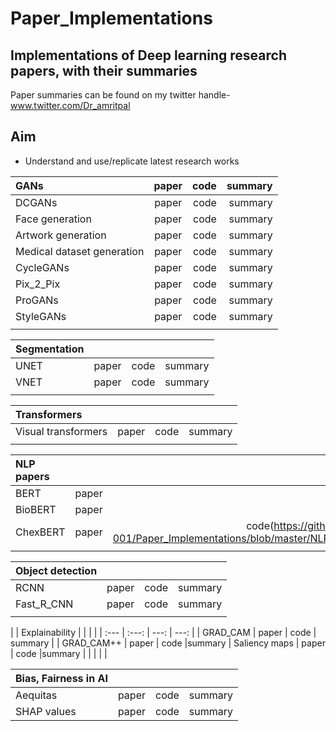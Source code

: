 # Paper_Implementations

## Implementations of Deep learning research papers, with their summaries

Paper summaries can be found on my twitter handle- 
www.twitter.com/Dr_amritpal 

## Aim
- Understand and use/replicate latest research works 


| GANs  | paper  | code | summary |
| :---         |     :---:      |          ---: |   ---: |
|  DCGANs | paper  | code | summary |
|  Face generation  | paper  | code |summary |
|  Artwork generation | paper  | code |summary |
|  Medical dataset generation | paper  | code |summary |
|  CycleGANs | paper  | code |summary |
| Pix_2_Pix | paper  | code |summary |
| ProGANs | paper  | code |summary |
| StyleGANs    | paper  | code |summary |
| | | |

| Segmentation| | | |
| :---         |     :---:      |          ---: |   ---: |
|  UNET | paper  | code |summary |
|  VNET  | paper  | code |summary |      
| | | |

|  Transformers| | | |
| :---         |     :---:      |          ---: |   ---: |
|  Visual transformers | paper  | code |summary |
| | | |

|  NLP papers| | | |
| :---         |     :---:      |          ---: |   ---: |
|  BERT | paper  | code |summary |
|  BioBERT | paper  | code |summary |
|  ChexBERT | paper  | code(https://github.com/Amritpal-001/Paper_Implementations/blob/master/NLP/ChexBert.ipynb) |summary |
| | | |

| Object detection| | | |
| :---         |     :---:      |          ---: |   ---: |
| RCNN | paper  | code |summary |
|  Fast_R_CNN        | paper  | code |summary |
| | | |
|
| Explainability | | | |
| :---         |     :---:      |          ---: |   ---: |
|  GRAD_CAM | paper  | code | summary |
|  GRAD_CAM++ | paper  | code |summary |
 Saliency maps | paper  | code |summary |
| | | |

| Bias, Fairness in AI| | | |
| :---         |     :---:      |          ---: |   ---: |
|  Aequitas | paper  | code |summary |
|  SHAP values    | paper  | code |summary |







